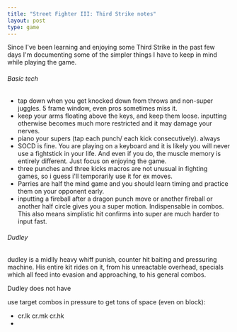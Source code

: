 ```yaml
---
title: "Street Fighter III: Third Strike notes"
layout: post
type: game
---
```


Since I've been learning and enjoying some Third Strike in the past few days I'm documenting some of the simpler things I have
to keep in mind while playing the game.

###### Basic tech
- tap down when you get knocked down from throws and non-super juggles. 5 frame window, even pros sometimes miss it.
- keep your arms floating above the keys, and keep them loose. inputting otherwise becomes much more restricted and it may
  damage your nerves.
- piano your supers (tap each punch/ each kick consecutively). always
- SOCD is fine. You are playing on a keyboard and it is likely you will never use a fightstick in your
  life. And even if you do, the muscle memory is entirely different. Just focus on enjoying the game.
- three punches and three kicks macros are not unusual in fighting games, so i guess i'll temporarily use it for ex moves.
- Parries are half the mind game and you should learn timing and practice them on your opponent early.
- inputting a fireball after a dragon punch move or another fireball or another half circle gives you a super motion.
  Indispensable in combos. This also means simplistic hit confirms into super are much harder to input fast.


###### Dudley
dudley is a midlly heavy whiff punish, counter hit baiting and pressuring machine. His entire kit rides on it, from his
unreactable overhead, specials which all feed into evasion and approaching, to his general combos.

Dudley does not have 

use target combos in pressure to get tons of space (even on block):
- cr.lk cr.mk cr.hk
- 
